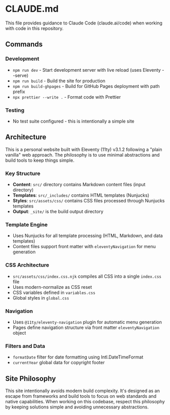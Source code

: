 # CLAUDE.md

This file provides guidance to Claude Code (claude.ai/code) when working with code in this repository.

## Commands

### Development
- `npm run dev` - Start development server with live reload (uses Eleventy --serve)
- `npm run build` - Build the site for production
- `npm run build-ghpages` - Build for GitHub Pages deployment with path prefix
- `npx prettier --write .` - Format code with Prettier

### Testing
- No test suite configured - this is intentionally a simple site

## Architecture

This is a personal website built with Eleventy (11ty) v3.1.2 following a "plain vanilla" web approach. The philosophy is to use minimal abstractions and build tools to keep things simple.

### Key Structure
- **Content**: `src/` directory contains Markdown content files (input directory)
- **Templates**: `src/_includes/` contains HTML templates (Nunjucks)
- **Styles**: `src/assets/css/` contains CSS files processed through Nunjucks templates
- **Output**: `_site/` is the build output directory

### Template Engine
- Uses Nunjucks for all template processing (HTML, Markdown, and data templates)
- Content files support front matter with `eleventyNavigation` for menu generation

### CSS Architecture
- `src/assets/css/index.css.njk` compiles all CSS into a single `index.css` file
- Uses modern-normalize as CSS reset
- CSS variables defined in `variables.css`
- Global styles in `global.css`

### Navigation
- Uses `@11ty/eleventy-navigation` plugin for automatic menu generation
- Pages define navigation structure via front matter `eleventyNavigation` object

### Filters and Data
- `formatDate` filter for date formatting using Intl.DateTimeFormat
- `currentYear` global data for copyright footer

## Site Philosophy

This site intentionally avoids modern build complexity. It's designed as an escape from frameworks and build tools to focus on web standards and native capabilities. When working on this codebase, respect this philosophy by keeping solutions simple and avoiding unnecessary abstractions.